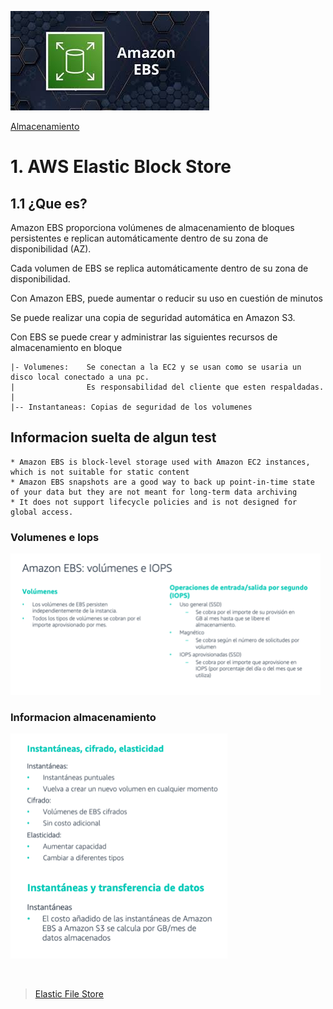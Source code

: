![Amazon Elastic Block Store](../../00_assets/Almacenamiento/ebs-logo.jpeg)

[Almacenamiento](../../2-Almacenamiento/)

# 1. AWS Elastic Block Store

## 1.1 ¿Que es?

Amazon EBS proporciona volúmenes de almacenamiento de bloques persistentes e replican automáticamente dentro de su zona de disponibilidad (AZ).

Cada volumen de EBS se replica automáticamente dentro de su zona de disponibilidad.

Con Amazon EBS, puede aumentar o reducir su uso en cuestión de minutos

Se puede realizar una copia de seguridad automática en Amazon S3.

Con EBS se puede crear y administrar las siguientes recursos de almacenamiento en bloque

    |- Volumenes:    Se conectan a la EC2 y se usan como se usaria un disco local conectado a una pc.
    |                Es responsabilidad del cliente que esten respaldadas.
    |
    |-- Instantaneas: Copias de seguridad de los volumenes

## Informacion suelta de algun test

    * Amazon EBS is block-level storage used with Amazon EC2 instances, which is not suitable for static content
    * Amazon EBS snapshots are a good way to back up point-in-time state of your data but they are not meant for long-term data archiving
    * It does not support lifecycle policies and is not designed for global access.


### Volumenes e Iops
![Imagen](../../00_assets/Almacenamiento/volumenes-iops.png)
<br>

### Informacion almacenamiento
![imagen](../../00_assets/Almacenamiento/instantaneas.png)

<br/>

> [Elastic File Store](./efs.md)

<br/>